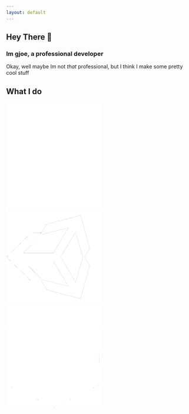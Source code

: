 ```yaml
---
layout: default
---
```

## Hey There 👋
### Im gjoe, a professional developer

Okay, well maybe Im not *that* professional, but I think I make some pretty cool stuff

## What I do 
<html>
<div id = "WhatIDo">
<img class="examples" border = "0" alt = "Discord Bots" src = "./images/Discord-Logo-White.png" width = "256">
<img clas ="examples" border = "0" alt= "Unity Projects" src = "./images/unity-tab-square-black.png" width = "256">
<!-- Credit for Minecraft logo here: https://github.com/simple-icons/simple-icons/issues/531 -->
<img class = "examples" border = "0" alt = "Minecraft Mods" src = "./images/minecraft.png" width = "256">

<link rel="stylesheet" href="/stylesheets/index.css"/>